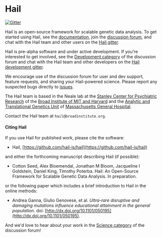 # Hail

[![Gitter](https://badges.gitter.im/hail-is/hail.svg)](https://gitter.im/hail-is/hail?utm_source=badge&utm_medium=badge&utm_campaign=pr-badge)

Hail is an open-source framework for scalable genetic data analysis. To get started using Hail, see the [documentation](https://hail.is/docs/), join the [discussion forum](http://discuss.hail.is), and chat with the Hail team and other users on the [Hail gitter](https://gitter.im/hail-is/hail).

Hail is pre-alpha software and under active development. If you're interested to get involved, see the [Development category](http://discuss.hail.is/c/development) of the discussion forum and chat with the Hail team and other developers on the [Hail development gitter](https://gitter.im/hail-is/hail-dev).

We encourage use of the discussion forum for user and dev support, feature requests, and sharing your Hail-powered science. Please report any suspected bugs directly to [issues](https://github.com/hail-is/hail/issues).

The Hail team is based in the Neale lab at the [Stanley Center for Psychiatric Research](http://www.broadinstitute.org/scientific-community/science/programs/psychiatric-disease/stanley-center-psychiatric-research/stanle) of the [Broad Institute of MIT and Harvard](http://www.broadinstitute.org) and the [Analytic and Translational Genetics Unit](https://www.atgu.mgh.harvard.edu/) of [Massachusetts General Hospital](http://www.massgeneral.org/).

Contact the Hail team at `hail@broadinstitute.org`.


#### Citing Hail

If you use Hail for published work, please cite the software:

 - Hail, [https://github.com/hail-is/hail](https://github.com/hail-is/hail)

and either the forthcoming manuscript describing Hail (if possible):

 - Cotton Seed, Alex Bloemendal, Jonathan M Bloom, Jacqueline I Goldstein, Daniel King, Timothy Poterba.  Hail: An Open-Source Framework for Scalable Genetic Data Analysis.  In preparation.

or the following paper which includes a brief introduction to Hail in the online methods:

 - Andrea Ganna, Giulio Genovese, et al. _Ultra-rare disruptive and damaging mutations influence educational attainment in the general population_.  doi: [http://dx.doi.org/10.1101/050195](http://dx.doi.org/10.1101/050195).

And we'd love to hear about your work in the [Science category](http://discuss.hail.is/c/science) of the discussion forum!

